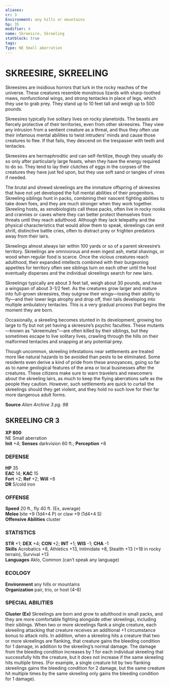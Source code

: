 ```yaml
---
aliases: 
cr: 3
Environment: any hills or mountains  
hp: 35
modifier: 4
name: Skreesire, Skreeling
statblock: true
tags: 
Type: NE Small aberration  
---
```

# SKREESIRE, SKREELING

Skreesires are insidious horrors that lurk in the rocky reaches of the universe. These creatures resemble monstrous lizards with sharp-toothed maws, nonfunctional wings, and strong tentacles in place of legs, which they use to grab prey. They stand up to 10 feet tall and weigh up to 500 pounds.

Skreesires typically live solitary lives on rocky planetoids. The beasts are fiercely protective of their territories, even from other skreesires. They view any intrusion from a sentient creature as a threat, and thus they often use their infamous mental abilities to twist intruders’ minds and cause those creatures to flee. If that fails, they descend on the trespasser with teeth and tentacles.

Skreesires are hermaphroditic and can self-fertilize, though they usually do so only after particularly large feasts, when they have the energy required to do so. They tend to lay their clutches of eggs in the corpses of the creatures they have just fed upon, but they use soft sand or tangles of vines if needed.

The brutal and shrewd skreelings are the immature offspring of skreesires that have not yet developed the full mental abilities of their progenitors. Skreeling siblings hunt in packs, combining their nascent fighting abilities to take down foes, and they are much stronger when they work together. Skreeling hosts, as xenobiologists call these packs, often live in rocky nooks and crannies or caves where they can better protect themselves from threats until they reach adulthood. Although they lack telepathy and the physical characteristics that would allow them to speak, skreelings can emit shrill, distinctive battle cries, often to distract prey or frighten predators away from their lairs.

Skreelings almost always lair within 100 yards or so of a parent skreesire’s territory. Skreelings are omnivorous and even ingest ash, metal shavings, or wood when regular food is scarce. Once the vicious creatures reach adulthood, their expanded intellects combined with their burgeoning appetites for territory often see siblings turn on each other until the host eventually disperses and the individual skreelings search for new lairs.

Skreelings typically are about 3 feet tall, weigh about 30 pounds, and have a wingspan of about 3-1/2 feet. As the creatures grow larger and mature into full-grown skreesires, they outgrow their wings—losing their ability to fly—and their lower legs atrophy and drop off, their tails developing into multiple ambulatory tentacles. This is a very gradual process that begins the moment they are born.

Occasionally, a skreeling becomes stunted in its development, growing too large to fly but not yet having a skreesire’s psychic faculties. These mutants—known as “skreemules”—are often killed by their siblings, but they sometimes escape to live solitary lives, crawling through the hills on their malformed tentacles and snapping at any potential prey.

Though uncommon, skreeling infestations near settlements are treated more like natural hazards to be avoided than pests to be eliminated. Some residents even derive a kind of pride from these annoyances, going so far as to name geological features of the area or local businesses after the creatures. These citizens make sure to warn travelers and newcomers about the skreeling lairs, as much to keep the flying aberrations safe as the people they caution. However, such settlements are quick to curtail the skreelings should they get violent, and they hold no such love for their far more dangerous adult forms.

**Source** _Alien Archive 3 pg. 98_

## SKREELING CR 3
**XP 800**  
NE Small aberration  
**Init** +4; **Senses** darkvision 60 ft.; **Perception** +8  

### DEFENSE

**HP** 35  
**EAC** 14; **KAC** 15  
**Fort** +2; **Ref** +2; **Will** +8  
**DR** 5/cold iron  

### OFFENSE

**Speed** 20 ft., fly 40 ft. (Ex, average)  
**Melee** bite +9 (1d4+4 P) or claw +9 (1d4+4 S)  
**Offensive Abilities** cluster

### STATISTICS

**STR** +1; **DEX** +4; **CON** +2; **INT** +1; **WIS** -1; **CHA** -1  
**Skills** Acrobatics +8, Athletics +13, Intimidate +8, Stealth +13 (+18 in rocky terrain), Survival +13  
**Languages** Aklo, Common (can’t speak any language)

### ECOLOGY

**Environment** any hills or mountains  
**Organization** pair, trio, or host (4–8)

### SPECIAL ABILITIES

**Cluster (Ex)** Skreelings are born and grow to adulthood in small packs, and they are more comfortable fighting alongside other skreelings, including their siblings. When two or more skreelings flank a single creature, each skreeling attacking that creature receives an additional +1 circumstance bonus to attack rolls. In addition, when a skreeling hits a creature that two or more skreelings are flanking, that creature gains the bleeding condition for 1 damage, in addition to the skreeling’s normal damage. The damage from the bleeding condition increases by 1 for each individual skreeling that successfully hits the creature, but it does not increase if the same skreeling hits multiple times. (For example, a single creature hit by two flanking skreelings gains the bleeding condition for 2 damage, but the same creature hit multiple times by the same skreeling only gains the bleeding condition for 1 damage).
